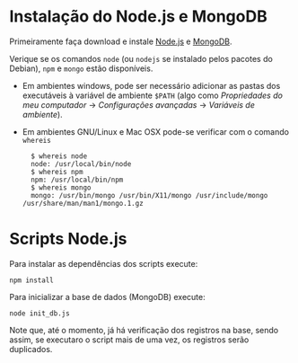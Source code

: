 # Instalação do Node.js e MongoDB

Primeiramente faça download e instale [Node.js](http://nodejs.org/) e [MongoDB](http://www.mongodb.org/).

Verique se os comandos `node` (ou `nodejs` se instalado pelos pacotes do Debian), `npm` e `mongo` estão disponíveis.

* Em ambientes windows, pode ser necessário adicionar as pastas dos executáveis à variável de ambiente `$PATH` 
    (algo como _Propriedades do meu computador_ -> _Configurações avançadas_ -> _Variáveis de ambiente_).
* Em ambientes GNU/Linux e Mac OSX pode-se verificar com o comando `whereis`

        $ whereis node
        node: /usr/local/bin/node
        $ whereis npm
        npm: /usr/local/bin/npm
        $ whereis mongo
        mongo: /usr/bin/mongo /usr/bin/X11/mongo /usr/include/mongo /usr/share/man/man1/mongo.1.gz

# Scripts Node.js

Para instalar as dependências dos scripts execute:

    npm install

Para inicializar a base de dados (MongoDB) execute:

    node init_db.js
    
Note que, até o momento, já há verificação dos registros na base, 
sendo assim, se executaro o script mais de uma vez, os registros 
serão duplicados.
